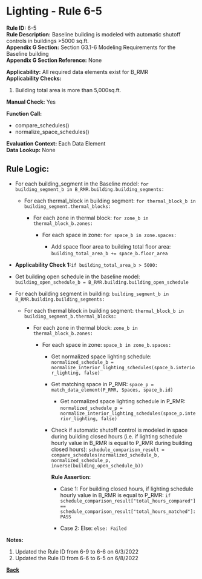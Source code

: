 
# Lighting - Rule 6-5

**Rule ID:** 6-5  
**Rule Description:** Baseline building is modeled with automatic shutoff controls in buildings >5000 sq.ft.  
**Appendix G Section:** Section G3.1-6 Modeling Requirements for the Baseline building  
**Appendix G Section Reference:**  None  

**Applicability:** All required data elements exist for B_RMR  
**Applicability Checks:**  

  1. Building total area is more than 5,000sq.ft.  

**Manual Check:** Yes  

**Function Call:**  

  - compare_schedules()
  - normalize_space_schedules()

**Evaluation Context:** Each Data Element  
**Data Lookup:** None  

## Rule Logic: 

- For each building_segment in the Baseline model: `for building_segment_b in B_RMR.building.building_segments:`  

  - For each thermal_block in building segment: `for thermal_block_b in building_segment.thermal_blocks:`  

    - For each zone in thermal block: `for zone_b in thermal_block_b.zones:`  

      - For each space in zone: `for space_b in zone.spaces:`  

        - Add space floor area to building total floor area: `building_total_area_b += space_b.floor_area`  

- **Applicability Check 1:**`if building_total_area_b > 5000:`  

- Get building open schedule in the baseline model: `building_open_schedule_b = B_RMR.building.building_open_schedule`  

- For each building segment in building: `building_segment_b in B_RMR.building.building_segments:`  

  - For each thermal block in building segment: `thermal_block_b in building_segment_b.thermal_blocks:`  

    - For each zone in thermal block: `zone_b in thermal_block_b.zones:`  

      - For each space in zone: `space_b in zone_b.spaces:`  

        - Get normalized space lighting schedule: `normalized_schedule_b = normalize_interior_lighting_schedules(space_b.interior_lighting, false)`  

        - Get matching space in P_RMR: `space_p = match_data_element(P_RMR, Spaces, space_b.id)`  

          - Get normalized space lighting schedule in P_RMR: `normalized_schedule_p = normalize_interior_lighting_schedules(space_p.interior_lighting, false)`

        - Check if automatic shutoff control is modeled in space during building closed hours (i.e. if lighting schedule hourly value in B_RMR is equal to P_RMR during building closed hours): `schedule_comparison_result = compare_schedules(normalized_schedule_b, normalized_schedule_p, inverse(building_open_schedule_b))`  

          **Rule Assertion:**

          - Case 1: For building closed hours, if lighting schedule hourly value in B_RMR is equal to P_RMR: `if schedule_comparison_result["total_hours_compared"] == schedule_comparison_result["total_hours_matched"]: PASS`  

          - Case 2: Else: `else: Failed`  


**Notes:**
  1. Updated the Rule ID from 6-9 to 6-6 on 6/3/2022
  2. Updated the Rule ID from 6-6 to 6-5 on 6/8/2022

**[Back](../_toc.md)**
